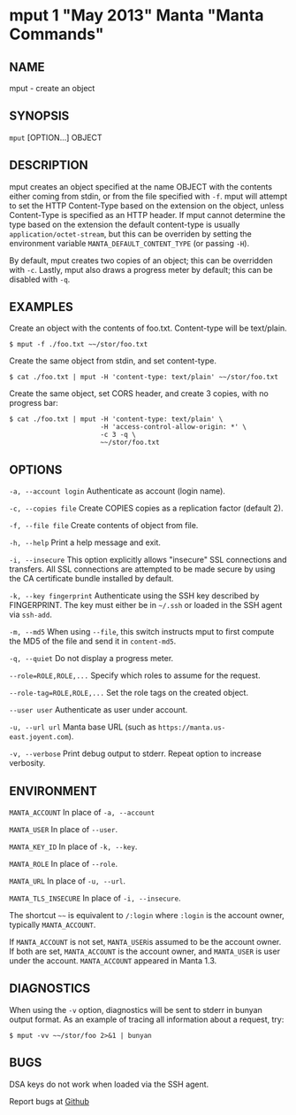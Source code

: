 mput 1 "May 2013" Manta "Manta Commands"
=======================================

NAME
----

mput - create an object

SYNOPSIS
--------

`mput` [OPTION...] OBJECT

DESCRIPTION
-----------

mput creates an object specified at the name OBJECT with the contents either
coming from stdin, or from the file specified with `-f`.  mput will attempt to
set the HTTP Content-Type based on the extension on the object, unless
Content-Type is specified as an HTTP header.  If mput cannot determine the type
based on the extension the default content-type is usually
`application/octet-stream`, but this can be overriden by setting the environment
variable `MANTA_DEFAULT_CONTENT_TYPE` (or passing `-H`).

By default, mput creates two copies of an object; this can be overridden with
`-c`.  Lastly, mput also draws a progress meter by default; this can be disabled
with `-q`.

EXAMPLES
--------

Create an object with the contents of foo.txt.  Content-type will be text/plain.

    $ mput -f ./foo.txt ~~/stor/foo.txt

Create the same object from stdin, and set content-type.

    $ cat ./foo.txt | mput -H 'content-type: text/plain' ~~/stor/foo.txt

Create the same object, set CORS header, and create 3 copies, with no progress bar:

    $ cat ./foo.txt | mput -H 'content-type: text/plain' \
                           -H 'access-control-allow-origin: *' \
                           -c 3 -q \
                           ~~/stor/foo.txt

OPTIONS
-------

`-a, --account login`
  Authenticate as account (login name).

`-c, --copies file`
  Create COPIES copies as a replication factor (default 2).

`-f, --file file`
  Create contents of object from file.

`-h, --help`
  Print a help message and exit.

`-i, --insecure`
  This option explicitly allows "insecure" SSL connections and transfers.  All
  SSL connections are attempted to be made secure by using the CA certificate
  bundle installed by default.

`-k, --key fingerprint`
  Authenticate using the SSH key described by FINGERPRINT.  The key must
  either be in `~/.ssh` or loaded in the SSH agent via `ssh-add`.

`-m, --md5`
  When using `--file`, this switch instructs mput to first compute the MD5 of
  the file and send it in `content-md5`.

`-q, --quiet`
  Do not display a progress meter.

`--role=ROLE,ROLE,...`
  Specify which roles to assume for the request.

`--role-tag=ROLE,ROLE,...`
  Set the role tags on the created object.

`--user user`
  Authenticate as user under account.

`-u, --url url`
  Manta base URL (such as `https://manta.us-east.joyent.com`).

`-v, --verbose`
  Print debug output to stderr.  Repeat option to increase verbosity.

ENVIRONMENT
-----------

`MANTA_ACCOUNT`
  In place of `-a, --account`

`MANTA_USER`
  In place of `--user`.

`MANTA_KEY_ID`
  In place of `-k, --key`.

`MANTA_ROLE`
  In place of `--role`.

`MANTA_URL`
  In place of `-u, --url`.

`MANTA_TLS_INSECURE`
  In place of `-i, --insecure`.

The shortcut `~~` is equivalent to `/:login`
where `:login` is the account owner,
typically `MANTA_ACCOUNT`.

If `MANTA_ACCOUNT` is not set,
`MANTA_USER`is assumed to be the account owner.
If both are set,
`MANTA_ACCOUNT` is the account owner, and
`MANTA_USER` is user under the account.
`MANTA_ACCOUNT` appeared in Manta 1.3.

DIAGNOSTICS
-----------

When using the `-v` option, diagnostics will be sent to stderr in bunyan
output format.  As an example of tracing all information about a request,
try:

    $ mput -vv ~~/stor/foo 2>&1 | bunyan

BUGS
----

DSA keys do not work when loaded via the SSH agent.

Report bugs at [Github](https://github.com/joyent/node-manta/issues)
